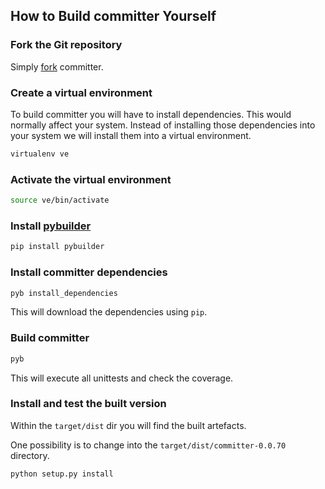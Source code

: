 ## How to Build committer Yourself

### Fork the Git repository

Simply [fork](https://github.com/aelgru/committer/fork_select) committer.

### Create a virtual environment

To build committer you will have to install dependencies.
This would normally affect your system.
Instead of installing those dependencies into your system we will install them into a virtual environment.

```bash
virtualenv ve
```

### Activate the virtual environment

```bash
source ve/bin/activate
```

### Install [pybuilder](http://pybuilder.github.com/)

```bash
pip install pybuilder
```

### Install committer dependencies

```bash
pyb install_dependencies
```

This will download the dependencies using `pip`.

### Build committer

```bash
pyb
```

This will execute all unittests and check the coverage.

### Install and test the built version

Within the `target/dist` dir you will find the built artefacts.

One possibility is to change into the `target/dist/committer-0.0.70` directory.

```bash
python setup.py install
```

